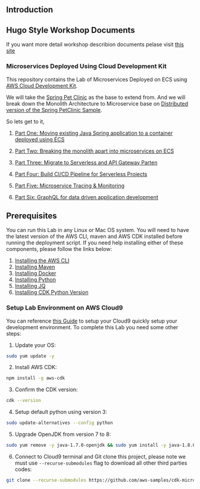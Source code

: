 ## Introduction

## Hugo Style Workshop Documents

If you want more detail workshop describion documents pelase visit [this site](http://cloudnative-immersion-day.s3-website-ap-northeast-1.amazonaws.com/)

### Microservices Deployed Using Cloud Development Kit

This repository contains the Lab of Microservices Deployed on ECS using [AWS Cloud Development Kit](https://github.com/awslabs/aws-cdk).


We will take the [Spring Pet Clinic](https://github.com/spring-projects/spring-petclinic) as the base to extend from. And we will break down the Monolith Architecture to Microservice base on [Distributed version of the Spring PetClinic Sample](https://github.com/spring-petclinic/spring-petclinic-microservices).

So lets get to it,

1. [Part One: Moving existing Java Spring application to a container deployed using ECS](1-ecs-monolith-stack)

2. [Part Two: Breaking the monolith apart into microservices on ECS](2-ecs-microservice-stack)

3. [Part Three: Migrate to Serverless and API Gateway Parten](3-serverless-microservice-stack)

4. [Part Four: Build CI/CD Pipeline for Serverless Projects](4-serverless-cicd-stack)

5. [Part Five: Microservice Tracing & Monitoring](5-serverless-xray-stack)

6. [Part Six: GraphQL for data driven application development](6-serverless-graphql-stack)


## Prerequisites

You can run this Lab in any Linux or Mac OS system. You will need to have the latest version of the AWS CLI, maven and AWS CDK installed before running the deployment script.  If you need help installing either of these components, please follow the links below:

1. [Installing the AWS CLI](http://docs.aws.amazon.com/cli/latest/userguide/installing.html)
2. [Installing Maven](https://maven.apache.org/install.html)
3. [Installing Docker](https://docs.docker.com/engine/installation/)
4. [Installing Python](https://www.python.org/downloads/)
5. [Installing JQ](https://stedolan.github.io/jq/download/)
6. [Installing CDK Python Version](https://docs.aws.amazon.com/cdk/latest/guide/getting_started.html#python)

### Setup Lab Environment on AWS Cloud9

You can reference [this Guide](https://docs.aws.amazon.com/cloud9/latest/user-guide/sample-cdk.html) to setup your Cloud9 quickly setup your development environment. To complete this Lab you need some other steps:

1. Update your OS:
```bash
sudo yum update -y
```
2. Install AWS CDK:
```bash
npm install -g aws-cdk
```
3. Confirm the CDK version:
```bash
cdk --version
```
4. Setup default python using version 3:
```bash
sudo update-alternatives --config python
```
5. Upgrade OpenJDK from version 7 to 8:
```bash
sudo yum remove -y java-1.7.0-openjdk && sudo yum install -y java-1.8.0-openjdk-devel
```
6. Connect to Cloud9 terminal and Git clone this project, please note we must use `--recurse-submodules` flag to download all other third parties codes:
```bash
git clone --recurse-submodules https://github.com/aws-samples/cdk-microservices-labs.git
```